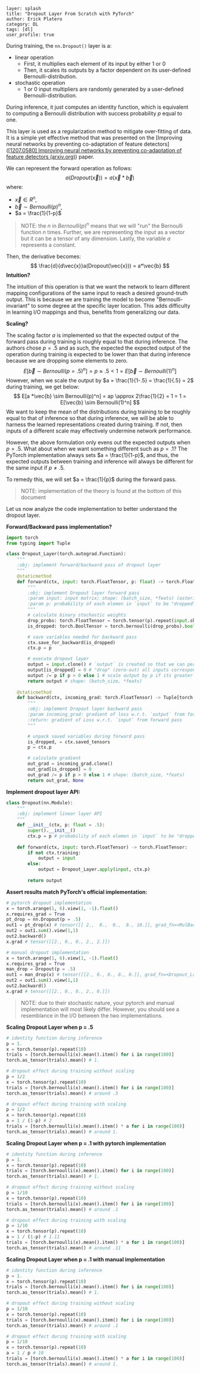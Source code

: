 ```
layer: splash
title: "Dropout Layer From Scratch with PyTorch"
author: Erick Platero
category: DL
tags: [dl] 
user_profile: true 
```

During training, the `nn.Dropout()` layer is a: 

* linear operation 
  * First, it multiplies each element of its input by either 1 or 0
  * Then, it scales its outputs by a factor dependent on its user-defined Bernoulli-distribution.
* stochastic operation
  * 1 or 0 input multipliers are randomly generated by a user-defined Bernoulli-distribution.

During inference, it just computes an identity function, which is equivalent to computing a Bernoulli distribution with success probability $p$ equal to one.

This layer is used as a regularization method to mitigate over-fitting of data. It is a simple yet effective method that was presented on the [Improving neural networks by preventing co-adaptation of feature detectors]([[1207.0580\] Improving neural networks by preventing co-adaptation of feature detectors (arxiv.org)](https://arxiv.org/abs/1207.0580)) paper.

We can represent the forward operation as follows:
$$
a(Dropout(\vec{x})) =a(\vec{x} * \vec{b})
$$
where: 

* $\vec{x} \in R^n$, 
* $\vec{b} \sim Bernoulli(p)^n$,
* $a = \frac{1}{1-p}$  

> NOTE: the $n$ in $Bernoulli(p)^n$ means that we will "run" the Bernoulli function $n$ times. Further, we are representing the input as a vector but it can be a tensor of any dimension. Lastly, the variable $a$ represents a constant. 

Then, the derivative becomes:
$$
\frac{d}{d\vec{x}}a(Dropout(\vec{x})) = a*\vec{b}
$$
**Intuition?**

The intuition of this operation is that we want the network to learn different mapping configurations of the same input to reach a desired ground-truth output.  This is because we are training the model to become "Bernoulli-invariant" to some degree at the specific layer location. This adds difficulty in learning I/O mappings and thus, benefits from generalizing our data. 

**Scaling?**

The scaling factor $a$ is implemented so that the expected output of the forward pass during training is roughly equal to that during inference. The authors chose $p = .5$  and as such, the expected the expected output of the operation during training is expected to be lower than that during inference because we are dropping some elements to zero. 
$$
E[\vec{b} \sim Bernoulli(p=.5)^n] = p \approx .5 < 1 = E[\vec{b} \sim Bernoulli(1)^n]
$$
However, when we scale the output by $a = \frac{1}{1-.5} = \frac{1}{.5} =  2$ during training, we get below:
$$
E[a *\vec{b} \sim Bernoulli(p)^n] = ap \approx 2\frac{1}{2} = 1 = 1 = E[\vec{b} \sim Bernoulli(1)^n]
$$
We want to keep the mean of the distributions during training to be roughly equal to that of inference so that during inference, we will be able to harness the learned representations created during training. If not, then inputs of a different scale may effectively undermine network performance. 

However, the above formulation only evens out the expected outputs when $p = .5$. What about when we want something different such as $p = .1$? The PyTorch implementation always sets $a = \frac{1}{1-p}$, and thus, the expected outputs between training and inference will always be different for the same input if $p \not = .5$. 

To remedy this, we will set $a = \frac{1}{p}$ during the forward pass. 

> NOTE: implementation of the theory is found at the bottom of this document

Let us now analyze the code implementation to better understand the dropout layer.

**Forward/Backward pass implementation?**

```python
import torch
from typing import Tuple

class Dropout_Layer(torch.autograd.Function):
    """
    :obj: implement forward/backward pass of dropout layer
    """
    @staticmethod
    def forward(ctx, input: torch.FloatTensor, p: float) -> torch.FloatTensor:
        """
        :obj: implement Dropout layer forward pass 
        :param input: input matrix; shape: (batch_size, *feats) (asterik represents any number of feature dimensions)
        :param p: probability of each elemen in `input` to be "dropped" to zero
        """
        # calculate binary stochastic weights
        drop_probs: torch.FloatTensor = torch.tensor(p).repeat(input.shape) # shape: (batch_size, *feats)
        is_dropped: torch.BoolTensor = torch.bernoulli(drop_probs).bool() # shape: (batch_size, *feats)

        # save variables needed for backward pass 
        ctx.save_for_backward(is_dropped) 
        ctx.p = p 

        # execute dropout layer
        output = input.clone() # `output` is created so that we can perform dropout "out-place"
        output[is_dropped] = 0 # "drop" (zero-out) all inputs corresponding to a `True` even in `is_dropped` 
        output /= p if p > 0 else 1 # scale output by p if its greater than 0, else perform identity division
        return output # shape: (batch_size, *feats)
        
    @staticmethod
    def backward(ctx, incoming_grad: torch.FloatTensor) -> Tuple[torch.FloatTensor,None]:
        """
        :obj: implement Dropout layer backward pass
        :param incoming_grad: gradient of loss w.r.t. `output` from forward pass; shape: (batch_size, feats) 
        :return: gradient of Loss w.r.t. `input` from forward pass  
        """

        # unpack saved variables during forward pass
        is_dropped, = ctx.saved_tensors
        p = ctx.p

        # calculate gradient
        out_grad = incoming_grad.clone()
        out_grad[is_dropped] = 0
        out_grad /= p if p > 0 else 1 # shape: (batch_size, *feats)
        return out_grad, None 
```



**Implement dropout layer API:**

```python
class Dropout(nn.Module):
    """
    :obj: implement linear layer API 
    """
    def __init__(ctx, p: float = .5):
        super().__init__()
        ctx.p = p # probability of each elemen in `input` to be "dropped" to zero
        
    def forward(ctx, input: torch.FloatTensor) -> torch.FloatTensor:
        if not ctx.training:
            output = input
        else:
            output = Dropout_Layer.apply(input, ctx.p)
        
        return output
```



**Assert results match PyTorch's official implementation:**

```python
# pytorch dropout implementation
x = torch.arange(1, 6).view(1, -1).float()
x.requires_grad = True
pt_drop = nn.Dropout(p = .5)
out1 = pt_drop(x) # tensor([[ 2.,  0.,  0.,  8., 10.]], grad_fn=<MulBackward0>)
out2 = out1.sum().view(1,1)
out2.backward()
x.grad # tensor([[2., 0., 0., 2., 2.]])

# manual dropout implementation 
x = torch.arange(1, 6).view(1, -1).float()
x.requires_grad = True
man_drop = Dropout(p = .5)
out1 = man_drop(x) # tensor([[2., 0., 0., 8., 0.]], grad_fn=<Dropout_LayerBackward>)
out2 = out1.sum().view(1,1)
out2.backward()
x.grad # tensor([[2., 0., 0., 2., 0.]])
```

> NOTE: due to their stochastic nature, your pytorch and manual implementation will most likely differ. However, you should see a resemblance in the I/O between the two implementations. 

**Scaling Dropout Layer when p = .5**

```python
# identity function during inference
p = 1.
x = torch.tensor(p).repeat(10)
trials = [torch.bernoulli(x).mean().item() for i in range(100)]
torch.as_tensor(trials).mean() # 1.

# dropout effect during training without scaling 
p = 1/2
x = torch.tensor(p).repeat(10)
trials = [torch.bernoulli(x).mean().item() for i in range(100)]
torch.as_tensor(trials).mean() # around .5

# dropout effect during training with scaling
p = 1/2
x = torch.tensor(p).repeat(10)
a = 1 / (1-p) # 2
trials = [torch.bernoulli(x).mean().item() * a for i in range(100)]
torch.as_tensor(trials).mean() # around 1.
```

**Scaling Dropout Layer when p = .1 with pytorch implementation**

```python
# identity function during inference
p = 1.
x = torch.tensor(p).repeat(10)
trials = [torch.bernoulli(x).mean().item() for i in range(100)]
torch.as_tensor(trials).mean() # 1.

# dropout effect during training without scaling 
p = 1/10
x = torch.tensor(p).repeat(10)
trials = [torch.bernoulli(x).mean().item() for i in range(100)]
torch.as_tensor(trials).mean() # around .1

# dropout effect during training with scaling
p = 1/10
x = torch.tensor(p).repeat(10)
a = 1 / (1-p) # 1.11
trials = [torch.bernoulli(x).mean().item() * a for i in range(100)]
torch.as_tensor(trials).mean() # around .11
```

**Scaling Dropout Layer when p = .1 with manual implementation**

```python
# identity function during inference
p = 1.
x = torch.tensor(p).repeat(10)
trials = [torch.bernoulli(x).mean().item() for i in range(100)]
torch.as_tensor(trials).mean() # 1.

# dropout effect during training without scaling 
p = 1/10
x = torch.tensor(p).repeat(10)
trials = [torch.bernoulli(x).mean().item() for i in range(100)]
torch.as_tensor(trials).mean() # around .1

# dropout effect during training with scaling
p = 1/10
x = torch.tensor(p).repeat(10)
a = 1 / p # 10
trials = [torch.bernoulli(x).mean().item() * a for i in range(100)]
torch.as_tensor(trials).mean() # around 1.
```

